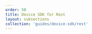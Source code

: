 ```yaml
---
order: 50
title: Device SDK for Rest
layout: subsections
collection: 'guides/device-sdk/rest'
---
```


